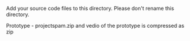 Add your source code files to this directory. Please don't rename this directory.

Prototype - projectspam.zip  and vedio of the prototype is compressed as zip 
